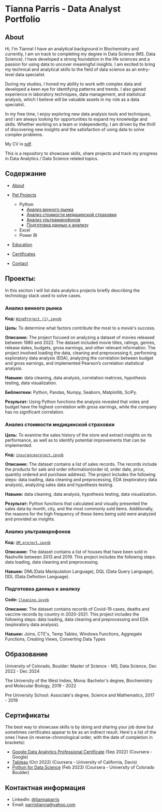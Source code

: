 # Tianna Parris - Data Analyst Portfolio
## About
Hi, I'm Tianna! I have an analytical background in Biochemistry and currently, I am on track to completing my degree in Data Science (MS. Data Science). I have developed a strong foundation in the life sciences and a passion for using data to uncover meaningful insights. I am excited to bring my technical and analytical skills to the field of data science as an entry-level data specialist. 

During my studies, I honed my ability to work with complex data and developed a keen eye for identifying patterns and trends. I also gained experience in laboratory techniques, data management, and statistical analysis, which I believe will be valuable assets in my role as a data specialist.

In my free time, I enjoy exploring new data analysis tools and techniques, and I am always looking for opportunities to expand my knowledge and skills. Whether working on a team or independently, I am driven by the thrill of discovering new insights and the satisfaction of using data to solve complex problems.

My CV in [pdf](https://github.com/tiannaparris/Data-Analysis-Portfolio/blob/main/Tianna%20Parris%20CV.pdf).

This is a repository to showcase skills, share projects and track my progress in Data Analytics / Data Science related topics.

## Содержание
- [About](https://github.com/Parabumba/Data_analyst_portfolio_ru?tab=readme-ov-file#about)
- [Pet Projects](https://github.com/Parabumba/Data_analyst_portfolio_ru/blob/main/README.md#%D0%BF%D1%80%D0%BE%D0%B5%D0%BA%D1%82%D1%8B)
  - Python
    - [Анализ винного рынка](https://github.com/Parabumba/Data_analyst_portfolio_ru?tab=readme-ov-file#%D0%B0%D0%BD%D0%B0%D0%BB%D0%B8%D0%B7-%D0%B2%D0%B8%D0%BD%D0%BD%D0%BE%D0%B3%D0%BE-%D1%80%D1%8B%D0%BD%D0%BA%D0%B0)
    - [Анализ стоимости медицинской страховки](https://github.com/Parabumba/Data_analyst_portfolio_ru?tab=readme-ov-file#%D0%B0%D0%BD%D0%B0%D0%BB%D0%B8%D0%B7-%D1%81%D1%82%D0%BE%D0%B8%D0%BC%D0%BE%D1%81%D1%82%D0%B8-%D0%BC%D0%B5%D0%B4%D0%B8%D1%86%D0%B8%D0%BD%D1%81%D0%BA%D0%BE%D0%B9-%D1%81%D1%82%D1%80%D0%B0%D1%85%D0%BE%D0%B2%D0%BA%D0%B8)
    - [Анализ ультрамарофонов](https://github.com/Parabumba/Data_analyst_portfolio_ru?tab=readme-ov-file#%D0%B0%D0%BD%D0%B0%D0%BB%D0%B8%D0%B7-%D1%83%D0%BB%D1%8C%D1%82%D1%80%D0%B0%D0%BC%D0%B0%D1%80%D0%BE%D1%84%D0%BE%D0%BD%D0%BE%D0%B2)
    - [Подготовка данных к анализу](https://github.com/Parabumba/Data_analyst_portfolio_ru?tab=readme-ov-file#%D0%BF%D0%BE%D0%B4%D0%B3%D0%BE%D1%82%D0%BE%D0%B2%D0%BA%D0%B0-%D0%B4%D0%B0%D0%BD%D0%BD%D1%8B%D1%85-%D0%BA-%D0%B0%D0%BD%D0%B0%D0%BB%D0%B8%D0%B7%D1%83)
  - Excel 
  - Power BI
    
    
  


- [Education](https://github.com/tiannaparris/Data-Analysis-Portfolio/blob/main/README.md#education)  
- [Certificates](https://github.com/tiannaparris/Data-Analysis-Portfolio/blob/main/README.md#certificates)
- [Contact](https://github.com/tiannaparris/Data-Analysis-Portfolio/blob/main/README.md#contacts)
## Проекты:
In this section I will list data analytics projects briefly describing the technology stack used to solve cases.

### Анализ винного рынка
**Код:** [`WineProject (1).ipynb`](https://github.com/Parabumba/Portfolio_projects/blob/main/WineProject%20(1).ipynb)

**Цель:** To determine what factors contribute the most to a movie's success.

**Описание:** The project focused on analyzing a dataset of movies released between 1980 and 2022. The dataset included movie titles, ratings, genres, release dates, budgets, gross earnings, and other relevant information. The project involved loading the data, cleaning and preprocessing it, performing exploratory data analysis (EDA), analyzing the correlation between budget and gross earnings, and implemented Pearson’s correlation statistical analysis.

**Навыки:** data cleaning, data analysis, correlation matrices, hypothesis testing, data visualization.

**Библиотеки:** Python, Pandas, Numpy, Seaborn, Matplotlib, SciPy.

**Результат:** Using Python functions the analysis revealed that votes and budget have the highest correlation with gross earnings, while the company has no significant correlation.

### Анализ стоимости медицинской страховки

**Цель:** To examine the sales history of the store and extract insights on its performance, as well as to identify potential improvements that can be implemented.

**Код:** [`insuranceproject.ipynb`](https://github.com/Parabumba/Portfolio_projects/blob/main/insuranceproject.ipynb)

**Описание:** The dataset contains a list of sales records.  The records include the products for sale and order information(order id, order date, price, quantity ordered and purchase address). The project includes the following steps: data loading, data cleaning and preprocessing, EDA (exploratory data analysis), analyzing sales data and hypothesis testing.

**Навыки:** data cleaning, data analysis, hypothesis testing, data visualization.

**Результат:** Python functions that calculated and visually presented the sales data by month, city, and the most commonly sold items. Additionally, the reasons for the high frequency of these items being sold were analyzed and provided as insights.


### Анализ ультрамарофонов
**Код:** [`UM_project.ipynb`](https://github.com/Parabumba/Portfolio_projects/blob/main/UM_project.ipynb)

**Описание:** The dataset contains a list of houses that have been sold in Nashville between 2013 and 2019. This project includes the following steps: data loading, data cleaning and preprocessing.

**Навыки:** DML(Data Manipulation Language), DQL (Data Query Language), DDL (Data Definition Language).


### Подготовка данных к анализу
**Code:** [`Cleaning.ipynb`](https://github.com/Parabumba/Portfolio_projects/blob/main/Cleaning.ipynb)

**Описание:** The dataset contains records of Covid-19 cases, deaths and vaccine records by country in 2020-2021. This project includes the following steps: data loading, data cleaning and preprocessing and EDA (exploratory data analysis).

**Навыки:** Joins, CTE's, Temp Tables, Windows Functions, Aggregate Functions, Creating Views, Converting Data Types








## Образование
University of Colorado, Boulder: 
Master of Science - MS, Data Science,
Dec 2022 - Dec 2024

The University of the West Indies, Mona:
Bachelor's degree, Biochemistry and Molecular Biology,
2019 - 2022

Pre University School:
Associate's degree, Science and Mathematics,
2017 - 2019

## Сертификаты
The best way to showcase skills is by doing and sharing your job done but sometimes certificates appear to be as an indirect result. Here's a list of the ones I have (in reverse-chronological order, with the date of completion in brackets):
- [Google Data Analytics Professional Certificate](https://www.coursera.org/account/accomplishments/professional-cert/LRQ498UKBBSJ?utm_source=link&utm_medium=certificate&utm_content=cert_image&utm_campaign=sharing_cta&utm_product=prof) (Sep 2022) (Coursera - Google)
- [Tableau](https://www.coursera.org/account/accomplishments/verify/62LME4DV8CUV) (Oct 2022) (Coursera - University of California, Davis)
- [Python for Data Science](https://coursera.org/share/a16ecd3de61dd794199c452586cba90c) (Feb 2023) (Coursera - University of Colorado Boulder)

## Контактная информация
- LinkedIn: [@tiannaparris](https://www.linkedin.com/in/tianna-parris-9b6823176/)
- Email: parristianna@yahoo.com
